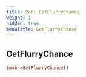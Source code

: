 ```yaml
---
title: Perl GetFlurryChance
weight: 1
hidden: true
menuTitle: GetFlurryChance
---
```

## GetFlurryChance
```perl
$mob->GetFlurryChance()
```